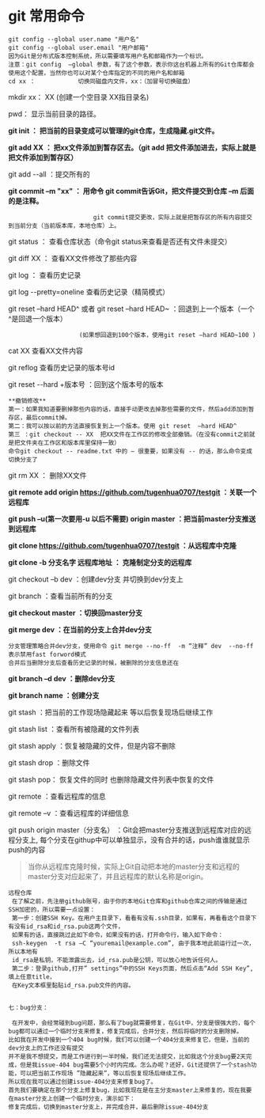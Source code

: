 # git 常用命令 #
	git config --global user.name "用户名"
	git config --global user.email "用户邮箱"
	因为Git是分布式版本控制系统，所以需要填写用户名和邮箱作为一个标识。
	注意：git config  –global 参数，有了这个参数，表示你这台机器上所有的Git仓库都会使用这个配置，当然你也可以对某个仓库指定的不同的用户名和邮箱
	cd xx ：            切换同磁盘内文件，xx：（加冒号切换磁盘）

   mkdir xx：         XX (创建一个空目录 XX指目录名)

   pwd：          显示当前目录的路径。

   **git init ：          把当前的目录变成可以管理的git仓库，生成隐藏.git文件。**

   **git add XX ：     把xx文件添加到暂存区去。（git add 把文件添加进去，实际上就是把文件添加到暂存区）**

   git  add --all  ：提交所有的

   **git commit –m "xx" ： 用命令 git commit告诉Git，把文件提交到仓库  –m 后面的是注释。**

							git commit提交更改，实际上就是把暂存区的所有内容提交到当前分支（当前版本库，本地仓库）上。

   git status   ：     查看仓库状态（命令git status来查看是否还有文件未提交）

   git diff  XX ：     查看XX文件修改了那些内容

   git log    ：      查看历史记录
   
   git log --pretty=oneline  查看历史记录（精简模式）

   git reset  –hard HEAD^ 或者 git reset  –hard HEAD~   ：回退到上一个版本（一个^是回退一个版本）

                        (如果想回退到100个版本，使用git reset –hard HEAD~100 )

   cat XX         查看XX文件内容

   git reflog       查看历史记录的版本号id

   git reset  --hard +版本号 ：回到这个版本号的版本

	**撤销修改**
	第一：如果我知道要删掉那些内容的话，直接手动更改去掉那些需要的文件，然后add添加到暂存区，最后commit掉。
	第二：我可以按以前的方法直接恢复到上一个版本。使用 git reset  –hard HEAD^
	第三 ：git checkout -- XX  把XX文件在工作区的修改全部撤销。（在没有commit之前就是把文件夹在工作区和版本库里保持一致）
	命令git checkout -- readme.txt 中的 — 很重要，如果没有 -- 的话，那么命令变成切换分支了

   git rm XX   ：       删除XX文件

   **git remote add origin https://github.com/tugenhua0707/testgit ：关联一个远程库**

   **git push –u(第一次要用-u 以后不需要) origin master ：把当前master分支推送到远程库**

   **git clone https://github.com/tugenhua0707/testgit  ：从远程库中克隆**

   **git clone -b 分支名字 远程库地址 ：       克隆制定分支的远程库**

   git checkout –b dev  ：创建dev分支 并切换到dev分支上

   git branch  ：查看当前所有的分支

   **git checkout master ：切换回master分支**

   **git merge dev    ：在当前的分支上合并dev分支**
  
	分支管理策略合并dev分支，使用命令 git merge --no-ff  -m “注释” dev  --no-ff 表示禁用fast forword模式
	合并后当删除分支后查看历史记录的时候，被删除的分支信息还在

   **git branch –d dev ：删除dev分支**

   **git branch name  ：创建分支**

   git stash ：把当前的工作现场隐藏起来 等以后恢复现场后继续工作

   git stash list ：查看所有被隐藏的文件列表

   git stash apply ：恢复被隐藏的文件，但是内容不删除

   git stash drop ：删除文件

   git stash pop： 恢复文件的同时 也删除隐藏文件列表中恢复的文件

   git remote ：查看远程库的信息

   git remote –v ：查看远程库的详细信息

   git push origin master（分支名）  ：Git会把master分支推送到远程库对应的远程分支上,
   每个分支在githup中可以单独显示，没有合并的话，push谁谁就显示push的内容


> 当你从远程库克隆时候，实际上Git自动把本地的master分支和远程的master分支对应起来了，并且远程库的默认名称是origin。





	远程仓库
     在了解之前，先注册github账号，由于你的本地Git仓库和github仓库之间的传输是通过SSH加密的，所以需要一点设置：
     第一步：创建SSH Key。在用户主目录下，看看有没有.ssh目录，如果有，再看看这个目录下有没有id_rsa和id_rsa.pub这两个文件，
	 如果有的话，直接跳过此如下命令，如果没有的话，打开命令行，输入如下命令：
	 ssh-keygen  -t rsa –C “youremail@example.com”, 由于我本地此前运行过一次，所以本地有
	 id_rsa是私钥，不能泄露出去，id_rsa.pub是公钥，可以放心地告诉任何人。
	 第二步：登录github,打开” settings”中的SSH Keys页面，然后点击“Add SSH Key”,填上任意title，
	 在Key文本框里黏贴id_rsa.pub文件的内容。


	七：bug分支：

     在开发中，会经常碰到bug问题，那么有了bug就需要修复，在Git中，分支是很强大的，每个bug都可以通过一个临时分支来修复，修复完成后，合并分支，然后将临时的分支删除掉。
	比如我在开发中接到一个404 bug时候，我们可以创建一个404分支来修复它，但是，当前的dev分支上的工作还没有提交
	并不是我不想提交，而是工作进行到一半时候，我们还无法提交，比如我这个分支bug要2天完成，但是我issue-404 bug需要5个小时内完成。怎么办呢？还好，Git还提供了一个stash功能，可以把当前工作现场 ”隐藏起来”，等以后恢复现场后继续工作。
	所以现在我可以通过创建issue-404分支来修复bug了。
	首先我们要确定在那个分支上修复bug，比如我现在是在主分支master上来修复的，现在我要在master分支上创建一个临时分支，演示如下：
	修复完成后，切换到master分支上，并完成合并，最后删除issue-404分支